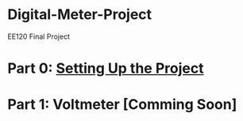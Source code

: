 # Digital-Meter-Project
EE120 Final Project 

# Part 0: [Setting Up the Project]() 

# Part 1: Voltmeter [Comming Soon] 